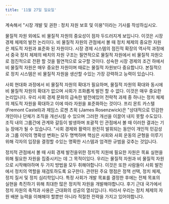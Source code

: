 ```yaml
---
title: '11월 27일 일요일'
---
```

계속해서 "시장 개발 및 권한 : 정치 자원 보호 및 이용"이라는 기사를 작성하십시오.

물질적 자원 외에도 비 물질적 자원의 중요성이 점차 두드러지게 보입니다. 이것은 시장 경제 체제의 발전 논리이다. 비 물질적 자원의 관점에서 볼 때 정치 체제의 중요한 자원은 제도적 자원과 표준화 된 자원이다. 시장 경제 시스템의 점진적 확장의 역사적 과정에서 중국 정치 체제의 배치의 자원 구조는 필연적으로 물질적 자원에서 비 물질적 자원으로 점진적으로 전환 할 것을 필연적으로 요구할 것이다. 성숙한 시장 경제의 조건 하에서 비 물질적 자원은 매우 중요한 자원이며 때로는 물질적 자원보다 중요합니다. 본질적으로 정치 시스템은 비 물질적 자원을 생산할 수있는 가장 강력하고 능력이 있습니다.

사회 현대화 과정에서 비 물질적 자원의 확대가 필요하며, 물질적 자원의 확대와 동시에 비 물질적 자원의 확대가 없으며 사회가 조화롭게 발전 할 수 없다. 이것은 매우 중요한 논리입니다. 우리 사회 경제 문화의 급속한 발전에있어 전략적 과제 중 하나는 정치 체제의 제도적 자원을 확대하고 이에 따라 자원을 표준화하는 것이다. 프리 몬트 카스텔 (Fremont Castell)과 제임스 로젠 츠윅 (James Rosenzwick)은 "상대적으로 민감한 개인이나 단체가 조직을 개선시킬 수 있으며 그러한 개선을 이끌어 내지 못할 수도있다. 조직 내의 그룹간에 관계와 갈등이 발생하며 포괄적 인 관점에서 볼 때 이러한 결과는 기능 장애가 될 수 있습니다. "사회 경제와 활력이 완전히 발휘되는 동안이 개인적 민감성과 그룹 이익의 명확성 변화는 모두 명백하며 핵심은 사회와 사회 운동의 균형을 이루기 위해 각자의 입장을 결정할 수있는 명확한 시스템과 엄격한 규범을 갖추는 것입니다.

정치적 관점에서 볼 때 사회 경제 발전을위한 정치적 지원에 필요한 자원은 목표 실현을 위해 필요한 자원을 집중시키는 데 그 목적이있다. 우리는 물질적 자원과 비 물질적 자원으로 시작해야하며 두 가지 방법을 모두 취해야합니다. 이것은 또한 사람들이 사회 발전에서 정치의 역할을 재검토하도록 요구한다. 관련된 주요 쟁점은 정책 선택, 정치 체제, 정치 질서 및 정치 심리학입니다. 특정 사회가 개발 목표를 결정한 후에는 전체 목표의 실현을 촉진하기 위해 최대한 많은 정치적 자원을 개발해야합니다. 후기 근대 국가에서 정치 자원의 축적과 사용은 근대화의 성공의 열쇠입니다. 따라서 우리는 정치 체제의 자원 배분 능력을 이해해야 할뿐만 아니라 적절한 전략을 가지고 있어야합니다.

